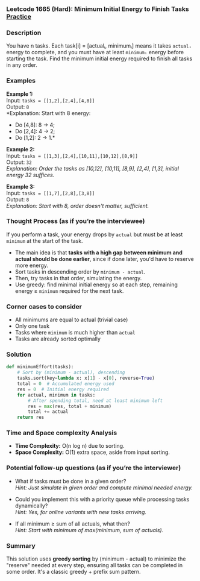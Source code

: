 ### Leetcode 1665 (Hard): Minimum Initial Energy to Finish Tasks [Practice](https://leetcode.com/problems/minimum-initial-energy-to-finish-tasks)

### Description  
You have n tasks. Each task[i] = [actualᵢ, minimumᵢ] means it takes `actualᵢ` energy to complete, and you must have at least `minimumᵢ` energy before starting the task. Find the minimum initial energy required to finish all tasks in any order.

### Examples  

**Example 1:**  
Input: `tasks = [[1,2],[2,4],[4,8]]`  
Output: `8`  
*Explanation: Start with 8 energy:
- Do [4,8]: 8 → 4;
- Do [2,4]: 4 → 2;
- Do [1,2]: 2 → 1.*

**Example 2:**  
Input: `tasks = [[1,3],[2,4],[10,11],[10,12],[8,9]]`  
Output: `32`  
*Explanation: Order the tasks as [10,12], [10,11], [8,9], [2,4], [1,3], initial energy 32 suffices.*

**Example 3:**  
Input: `tasks = [[1,7],[2,8],[3,8]]`  
Output: `8`  
*Explanation: Start with 8, order doesn't matter, sufficient.*

### Thought Process (as if you’re the interviewee)  
If you perform a task, your energy drops by `actual` but must be at least `minimum` at the start of the task.
- The main idea is that **tasks with a high gap between minimum and actual should be done earlier**, since if done later, you'd have to reserve more energy.
- Sort tasks in descending order by `minimum - actual`.
- Then, try tasks in that order, simulating the energy.
- Use greedy: find minimal initial energy so at each step, remaining energy ≥ `minimum` required for the next task.

### Corner cases to consider  
- All minimums are equal to actual (trivial case)
- Only one task
- Tasks where `minimum` is much higher than `actual`
- Tasks are already sorted optimally

### Solution

```python
def minimumEffort(tasks):
    # Sort by (minimum - actual), descending
    tasks.sort(key=lambda x: x[1] - x[0], reverse=True)
    total = 0  # Accumulated energy used
    res = 0  # Initial energy required
    for actual, minimum in tasks:
        # After spending total, need at least minimum left
        res = max(res, total + minimum)
        total += actual
    return res
```

### Time and Space complexity Analysis  
- **Time Complexity:** O(n log n) due to sorting.
- **Space Complexity:** O(1) extra space, aside from input sorting.

### Potential follow-up questions (as if you’re the interviewer)  

- What if tasks must be done in a given order?  
  *Hint: Just simulate in given order and compute minimal needed energy.*

- Could you implement this with a priority queue while processing tasks dynamically?  
  *Hint: Yes, for online variants with new tasks arriving.*

- If all minimum ≥ sum of all actuals, what then?  
  *Hint: Start with minimum of max(minimum, sum of actuals).*  

### Summary
This solution uses **greedy sorting** by (minimum - actual) to minimize the "reserve" needed at every step, ensuring all tasks can be completed in some order. It's a classic greedy + prefix sum pattern.